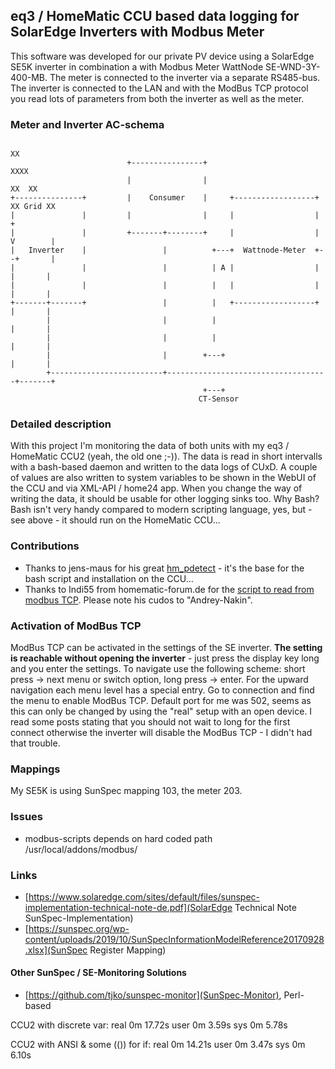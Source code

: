 ## eq3 / HomeMatic CCU based data logging for SolarEdge Inverters with Modbus Meter
This software was developed for our private PV device using a SolarEdge SE5K inverter in combination a with Modbus Meter WattNode SE-WND-3Y-400-MB. The meter is connected to the inverter via a separate RS485-bus. 
The inverter is connected to the LAN and with the ModBus TCP protocol you read lots of parameters from both the inverter as well as the meter. 

### Meter and Inverter AC-schema
```
                                                                              XX
                          +----------------+                                 XXXX
                          |                |                                XX  XX
+---------------+         |    Consumer    |     +------------------+     XX Grid XX
|               |         |                |     |                  |          +
|               |         +-------+--------+     |                  | V        |
|   Inverter    |                 |          +---+  Wattnode-Meter  +--+       |
|               |                 |          | A |                  |  |       |
|               |                 |          |   |                  |  |       |
+-------+-------+                 |          |   +------------------+  |       |
        |                         |          |                         |       |
        |                         |          |                         |       |
        |                         |        +---+                       |       |
        +-------------------------+------------------------------------+-------+
                                           +---+
                                          CT-Sensor
```

### Detailed description
With this project I'm monitoring the data of both units with my eq3 / HomeMatic CCU2 (yeah, the old one ;-)). The data is read in short intervalls with a bash-based daemon and written to the data logs of CUxD. A couple of values are also written to system variables to be shown in the WebUI of the CCU and via XML-API / home24 app.
When you change the way of writing the data, it should be usable for other logging sinks too.
Why Bash? Bash isn't very handy compared to modern scripting language, yes, but - see above - it should run on the HomeMatic CCU...

### Contributions
* Thanks to jens-maus for his great [hm_pdetect](https://github.com/jens-maus/hm_pdetect) - it's the base for the bash script and installation on the CCU...
* Thanks to Indi55 from homematic-forum.de for the [script to read from modbus TCP](https://homematic-forum.de/forum/viewtopic.php?f=31&t=55722&p=553720). Please note his cudos to "Andrey-Nakin".

### Activation of ModBus TCP
ModBus TCP can be activated in the settings of the SE inverter. **The setting is reachable without opening the inverter** - just press the display key long and you enter the settings. To navigate use the following scheme: short press -> next menu or switch option, long press -> enter. For the upward navigation each menu level has a special entry.
Go to connection and find the menu to enable ModBus TCP. Default port for me was 502, seems as this can only be changed by using the "real" setup with an open device.
I read some posts stating that you should not wait to long for the first connect otherwise the inverter will disable the ModBus TCP - I didn't had that trouble.

### Mappings
My SE5K is using SunSpec mapping 103, the meter 203.

### Issues
* modbus-scripts depends on hard coded path /usr/local/addons/modbus/

### Links
* [https://www.solaredge.com/sites/default/files/sunspec-implementation-technical-note-de.pdf](SolarEdge Technical Note SunSpec-Implementation)
* [https://sunspec.org/wp-content/uploads/2019/10/SunSpecInformationModelReference20170928.xlsx](SunSpec Register Mapping)

#### Other SunSpec / SE-Monitoring Solutions
* [https://github.com/tjko/sunspec-monitor](SunSpec-Monitor), Perl-based

CCU2 with discrete var:
real    0m 17.72s
user    0m 3.59s
sys     0m 5.78s

CCU2 with ANSI & some (()) for if:
real    0m 14.21s
user    0m 3.47s
sys     0m 6.10s